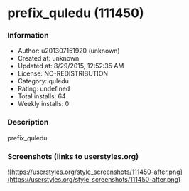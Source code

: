 # prefix_quledu (111450)

### Information
- Author: u201307151920 (unknown)
- Created at: unknown
- Updated at: 8/29/2015, 12:52:35 AM
- License: NO-REDISTRIBUTION
- Category: quledu
- Rating: undefined
- Total installs: 64
- Weekly installs: 0


### Description
prefix_quledu


### Screenshots (links to userstyles.org)
![https://userstyles.org/style_screenshots/111450-after.png](https://userstyles.org/style_screenshots/111450-after.png)


